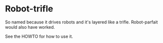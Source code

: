 # Robot-trifle

So named because it drives robots and it's layered like a trifle. Robot-parfait would also have worked.

See the HOWTO for how to use it.


